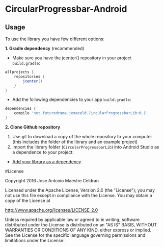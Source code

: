 # CircularProgressbar-Android

Usage
-----

To use the library you have few different options:

**1. Gradle dependency** (recommended)

  - Make sure you have the jcenter() repository in your project  `build.gradle`:
 
```gradle
allprojects {
	repositories {
		jcenter()
	}
}
```
  - Add the following dependencies to your app `build.gradle`:
 
```gradle
dependencies {
	compile 'net.futuredrama.jomaceld.CircularProgressbarLib:0.1'
}
```

**2. Clone Github repository**
  1. Use git to download a copy of the whole repository to your computer (this includes the folder of the library and an example project)
  2. Import the library folder (`CircularProgressbarLib`) into Android Studio as a dependence to your project: 
   - [Add your library as a dependency](https://developer.android.com/studio/projects/android-library.html#AddDependency)

#License

Copyright 2016 Jose Antonio Maestre Celdran

Licensed under the Apache License, Version 2.0 (the "License");
you may not use this file except in compliance with the License.
You may obtain a copy of the License at

http://www.apache.org/licenses/LICENSE-2.0

Unless required by applicable law or agreed to in writing, software
distributed under the License is distributed on an "AS IS" BASIS,
WITHOUT WARRANTIES OR CONDITIONS OF ANY KIND, either express or implied.
See the License for the specific language governing permissions and
limitations under the License.
